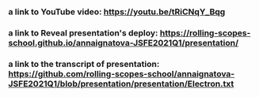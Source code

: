 ### a link to YouTube video: https://youtu.be/tRiCNqY_Bqg
### a link to Reveal presentation's deploy: https://rolling-scopes-school.github.io/annaignatova-JSFE2021Q1/presentation/
### a link to the transcript of presentation: https://github.com/rolling-scopes-school/annaignatova-JSFE2021Q1/blob/presentation/presentation/Electron.txt



